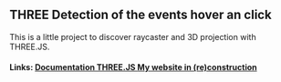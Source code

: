 <h2>THREE Detection of the events hover an click</h2>
<p>This is a little project to discover raycaster and 3D projection with THREE.JS. </p>

<h4>Links:</4>
<a href="http://threejs.org/docs/">Documentation THREE.JS </a>
<a href="http://machadojordan.fr">My website in (re)construction </a>
